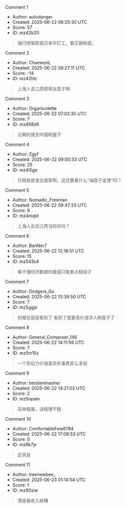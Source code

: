 Comment 1

- Author: autodanger
- Created: 2025-06-22 06:25:30 UTC
- Score: 57
- ID: mz42b20

> 强行绑架欧美日来华打工，霸王硬刷盘。

Comment 2

- Author: ChaewonL
- Created: 2025-06-22 06:27:11 UTC
- Score: -14
- ID: mz42hlc

> 上海人去江西嗯嗦女盘子啊

Comment 3

- Author: Organicolette
- Created: 2025-06-22 07:02:35 UTC
- Score: 7
- ID: mz468z6

> 北韓的就去中國刷盤子

Comment 4

- Author: Zgyf
- Created: 2025-06-22 09:00:33 UTC
- Score: 25
- ID: mz4i5ge

> 日韩就是发达国家啊，这还要看什么“端盘子定律”吗？

Comment 5

- Author: Nomadic_Freeman
- Created: 2025-06-22 09:47:20 UTC
- Score: 9
- ID: mz4mqld

> 上海人会去江西当码农吗？

Comment 6

- Author: BanNer7
- Created: 2025-06-22 12:18:51 UTC
- Score: 15
- ID: mz543s4

> 看不懂经济数据的傻逼只能看点糙段子

Comment 7

- Author: Dodgers_Go
- Created: 2025-06-22 13:39:50 UTC
- Score: 7
- ID: mz5ggje

> 别被总鼠妓看到了 看到了就要高价请洋人刷盘子了

Comment 8

- Author: General_Composer_146
- Created: 2025-06-22 14:11:56 UTC
- Score: 7
- ID: mz5m15s

> 一个劳动力价值差异的事费那么多段

Comment 9

- Author: benjiaminasher
- Created: 2025-06-22 14:21:02 UTC
- Score: 2
- ID: mz5npam

> 简单粗暴，话糙理不糙

Comment 10

- Author: ComfortableFew6784
- Created: 2025-06-22 17:08:53 UTC
- Score: 0
- ID: mz6k7jx

> 还真是

Comment 11

- Author: treenewbee_
- Created: 2025-06-23 01:14:54 UTC
- Score: 1
- ID: mz92siw

> 還是看收入結構
